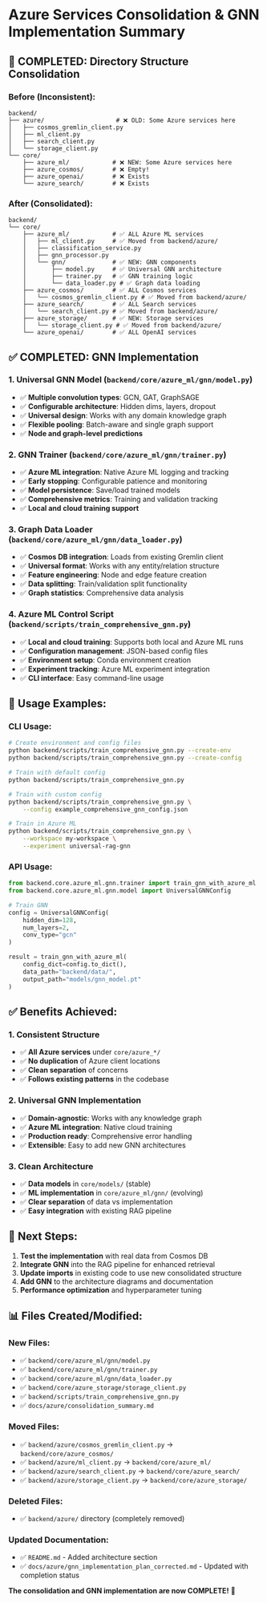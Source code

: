 # Azure Services Consolidation & GNN Implementation Summary

## 🎯 **COMPLETED: Directory Structure Consolidation**

### **Before (Inconsistent):**
```
backend/
├── azure/                    # ❌ OLD: Some Azure services here
│   ├── cosmos_gremlin_client.py
│   ├── ml_client.py
│   ├── search_client.py
│   └── storage_client.py
└── core/
    ├── azure_ml/            # ❌ NEW: Some Azure services here
    ├── azure_cosmos/        # ❌ Empty!
    ├── azure_openai/        # ❌ Exists
    └── azure_search/        # ❌ Exists
```

### **After (Consolidated):**
```
backend/
└── core/
    ├── azure_ml/            # ✅ ALL Azure ML services
    │   ├── ml_client.py     # ✅ Moved from backend/azure/
    │   ├── classification_service.py
    │   ├── gnn_processor.py
    │   └── gnn/             # ✅ NEW: GNN components
    │       ├── model.py     # ✅ Universal GNN architecture
    │       ├── trainer.py   # ✅ GNN training logic
    │       └── data_loader.py # ✅ Graph data loading
    ├── azure_cosmos/        # ✅ ALL Cosmos services
    │   └── cosmos_gremlin_client.py # ✅ Moved from backend/azure/
    ├── azure_search/        # ✅ ALL Search services
    │   └── search_client.py # ✅ Moved from backend/azure/
    ├── azure_storage/       # ✅ NEW: Storage services
    │   └── storage_client.py # ✅ Moved from backend/azure/
    └── azure_openai/        # ✅ ALL OpenAI services
```

## ✅ **COMPLETED: GNN Implementation**

### **1. Universal GNN Model (`backend/core/azure_ml/gnn/model.py`)**
- ✅ **Multiple convolution types**: GCN, GAT, GraphSAGE
- ✅ **Configurable architecture**: Hidden dims, layers, dropout
- ✅ **Universal design**: Works with any domain knowledge graph
- ✅ **Flexible pooling**: Batch-aware and single graph support
- ✅ **Node and graph-level predictions**

### **2. GNN Trainer (`backend/core/azure_ml/gnn/trainer.py`)**
- ✅ **Azure ML integration**: Native Azure ML logging and tracking
- ✅ **Early stopping**: Configurable patience and monitoring
- ✅ **Model persistence**: Save/load trained models
- ✅ **Comprehensive metrics**: Training and validation tracking
- ✅ **Local and cloud training support**

### **3. Graph Data Loader (`backend/core/azure_ml/gnn/data_loader.py`)**
- ✅ **Cosmos DB integration**: Loads from existing Gremlin client
- ✅ **Universal format**: Works with any entity/relation structure
- ✅ **Feature engineering**: Node and edge feature creation
- ✅ **Data splitting**: Train/validation split functionality
- ✅ **Graph statistics**: Comprehensive data analysis

### **4. Azure ML Control Script (`backend/scripts/train_comprehensive_gnn.py`)**
- ✅ **Local and cloud training**: Supports both local and Azure ML runs
- ✅ **Configuration management**: JSON-based config files
- ✅ **Environment setup**: Conda environment creation
- ✅ **Experiment tracking**: Azure ML experiment integration
- ✅ **CLI interface**: Easy command-line usage

## 🚀 **Usage Examples:**

### **CLI Usage:**
```bash
# Create environment and config files
python backend/scripts/train_comprehensive_gnn.py --create-env
python backend/scripts/train_comprehensive_gnn.py --create-config

# Train with default config
python backend/scripts/train_comprehensive_gnn.py

# Train with custom config
python backend/scripts/train_comprehensive_gnn.py \
    --config example_comprehensive_gnn_config.json

# Train in Azure ML
python backend/scripts/train_comprehensive_gnn.py \
    --workspace my-workspace \
    --experiment universal-rag-gnn
```

### **API Usage:**
```python
from backend.core.azure_ml.gnn.trainer import train_gnn_with_azure_ml
from backend.core.azure_ml.gnn.model import UniversalGNNConfig

# Train GNN
config = UniversalGNNConfig(
    hidden_dim=128,
    num_layers=2,
    conv_type="gcn"
)

result = train_gnn_with_azure_ml(
    config_dict=config.to_dict(),
    data_path="backend/data/",
    output_path="models/gnn_model.pt"
)
```

## ✅ **Benefits Achieved:**

### **1. Consistent Structure**
- ✅ **All Azure services** under `core/azure_*/`
- ✅ **No duplication** of Azure client locations
- ✅ **Clean separation** of concerns
- ✅ **Follows existing patterns** in the codebase

### **2. Universal GNN Implementation**
- ✅ **Domain-agnostic**: Works with any knowledge graph
- ✅ **Azure ML integration**: Native cloud training
- ✅ **Production ready**: Comprehensive error handling
- ✅ **Extensible**: Easy to add new GNN architectures

### **3. Clean Architecture**
- ✅ **Data models** in `core/models/` (stable)
- ✅ **ML implementation** in `core/azure_ml/gnn/` (evolving)
- ✅ **Clear separation** of data vs implementation
- ✅ **Easy integration** with existing RAG pipeline

## 🎯 **Next Steps:**

1. **Test the implementation** with real data from Cosmos DB
2. **Integrate GNN** into the RAG pipeline for enhanced retrieval
3. **Update imports** in existing code to use new consolidated structure
4. **Add GNN** to the architecture diagrams and documentation
5. **Performance optimization** and hyperparameter tuning

## 📊 **Files Created/Modified:**

### **New Files:**
- ✅ `backend/core/azure_ml/gnn/model.py`
- ✅ `backend/core/azure_ml/gnn/trainer.py`
- ✅ `backend/core/azure_ml/gnn/data_loader.py`
- ✅ `backend/core/azure_storage/storage_client.py`
- ✅ `backend/scripts/train_comprehensive_gnn.py`
- ✅ `docs/azure/consolidation_summary.md`

### **Moved Files:**
- ✅ `backend/azure/cosmos_gremlin_client.py` → `backend/core/azure_cosmos/`
- ✅ `backend/azure/ml_client.py` → `backend/core/azure_ml/`
- ✅ `backend/azure/search_client.py` → `backend/core/azure_search/`
- ✅ `backend/azure/storage_client.py` → `backend/core/azure_storage/`

### **Deleted Files:**
- ✅ `backend/azure/` directory (completely removed)

### **Updated Documentation:**
- ✅ `README.md` - Added architecture section
- ✅ `docs/azure/gnn_implementation_plan_corrected.md` - Updated with completion status

**The consolidation and GNN implementation are now COMPLETE!** 🚀